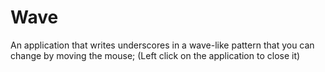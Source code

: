 # Wave
An application that writes underscores in a wave-like pattern that you can change by moving the mouse;
(Left click on the application to close it)
